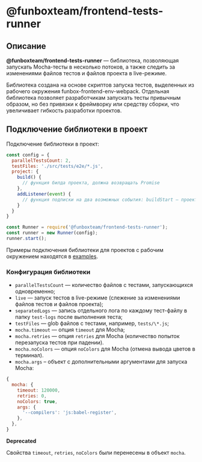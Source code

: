 # @funboxteam/frontend-tests-runner

## Описание

**@funboxteam/frontend-tests-runner** — библиотека, позволяющая запускать Mocha-тесты в несколько потоков, а также следить за изменениями файлов тестов и файлов проекта в live-режиме.

Библиотека создана на основе скриптов запуска тестов, выделенных из рабочего окружения funbox-frontend-env-webpack. Отдельная библиотека позволяет разработчикам запускать тесты привычным образом, но без привязки к фреймворку или средству сборки, что увеличивает гибкость разработки проектов.

## Подключение библиотеки в проект

Подключение библиотеки в проект:

```javascript
const config = {
  parallelTestsCount: 2,
  testFiles: './src/tests/e2e/*.js',
  project: {
    build() {
      // функция билда проекта, должна возвращать Promise
    },
    addListener(event) {
      // функция подписки на два возможных события: buildStart — проект начал собираться, buildFinish — проект закончил собираться; нужно для live-тестов
    }
  }
}

const Runner = require('@funboxteam/frontend-tests-runner');
const runner = new Runner(config);
runner.start();
```

Примеры подключения библиотеки для проектов с рабочим окружением находятся в [examples](./examples).

### Конфигурация библиотеки

* `parallelTestsCount` — количество файлов с тестами, запускающихся одновременно;
* `live`  — запуск тестов в live-режиме (слежение за изменениями файлов тестов и файлов проекта);
* `separatedLogs` — запись отдельного лога по каждому тест-файлу в папку `test-logs` после выполнения теста;
* `testFiles` — glob файлов с тестами, например, `tests/\*.js`;
* `mocha.timeout` — опция `timeout` для Mocha;
* `mocha.retries` — опция `retries` для Mocha (количество попыток перезапуска тестов при падении).
* `mocha.noColors` — опция `noColors` для Mocha (отмена вывода цветов в терминал).
* `mocha.args` – объект с дополнительными аргументами для запуска Mocha:

```javascript
{
  mocha: {
    timeout: 120000,
    retries: 0,
    noColors: true,
    args: {
      '--compilers': 'js:babel-register',
    },
  },
}
```
**Deprecated**

Свойства `timeout`, `retries`, `noColors` были перенесены в объект `mocha`.

